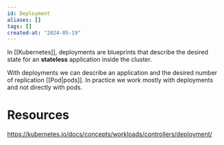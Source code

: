 ```yaml
---
id: Deployment
aliases: []
tags: []
created-at: "2024-05-19"
---
```


In [[Kubernetes]], deployments are blueprints that describe the desired state for an **stateless** application inside the cluster. 

With deployments we can describe an application and the desired number of replication [[Pod|pods]]. In practice we work mostly with deployments and not directly with pods.

# Resources

https://kubernetes.io/docs/concepts/workloads/controllers/deployment/
